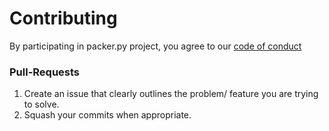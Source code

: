 # Contributing

By participating in packer.py project, you agree to our [code of conduct]

[code of conduct]: https://github.com/mayn/packer.py/blob/master/CODE_OF_CONDUCT.md


### Pull-Requests
1. Create an issue that clearly outlines the problem/ feature you are trying to solve.
1. Squash your commits when appropriate.
